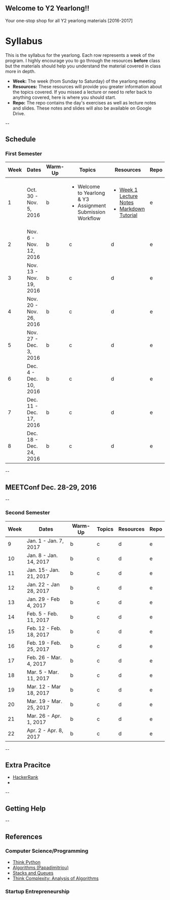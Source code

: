 ## Welcome to Y2 Yearlong!! 
Your one-stop shop for all Y2 yearlong materials [2016-2017]
# Syllabus

This is the syllabus for the yearlong.  Each row represents a week of the program.  I highly encourage you to go through the resources <b>before</b> class but the materials should help you understand the material covered in class more in depth.  

* __Week:__ The week (from Sunday to Saturday) of the yearlong meeting
* __Resources:__ These resources will provide you greater information about the topics covered.  If you missed a lecture or need to refer back to anything covered, here is where you should start. 
* __Repo:__ The repo contains the day's exercises as well as lecture notes and slides.  These notes and slides will also be available on Google Drive.

--
## Schedule 
### First Semester 
| Week | Dates | Warm-Up | Topics | Resources | Repo | 
| --- | --- | --- | --- | ---| ---|
| 1 | Oct. 30 - Nov. 5, 2016 | b | <ul><li> Welcome to Yearlong & Y3</li> <li> Assignment Submission Workflow</li></ul> | <ul><li>[Week 1 Lecture Notes](https://docs.google.com/document/d/1qk1U4U4lSYx0OgJxCdWrKjPt_048p347a0c5KJiNyxQ/edit?usp=sharing)</li> <li>[Markdown Tutorial](http://www.markdowntutorial.com/)</li></ul>| e|
| 2 | Nov. 6 - Nov. 12, 2016 | b | c | d | e|
| 3 | Nov. 13 - Nov. 19, 2016 | b | c | d | e|
| 4 | Nov. 20 - Nov. 26, 2016 | b | c | d | e|
| 5 | Nov. 27 - Dec. 3, 2016 | b | c | d | e|
| 6 | Dec. 4 - Dec. 10, 2016 | b | c | d | e|
| 7 | Dec. 11 - Dec. 17, 2016 | b | c | d | e|
| 8 | Dec. 18 - Dec. 24, 2016 | b | c | d | e|
--
## MEETConf Dec. 28-29, 2016
--
### Second Semester 
| Week | Dates | Warm-Up | Topics | Resources | Repo | 
| --- | --- | --- | --- | ---| ---|
| 9 | Jan. 1 - Jan. 7, 2017 | b | c | d | e|
| 10 | Jan. 8 - Jan. 14, 2017 | b | c | d | e|
| 11 | Jan. 15- Jan. 21, 2017 | b | c | d | e|
| 12 | Jan. 22 - Jan 28, 2017 | b | c | d | e|
| 13 | Jan. 29 - Feb 4, 2017 | b | c | d | e|
| 14 | Feb. 5 - Feb. 11, 2017 | b | c | d | e|
| 15 | Feb. 12 - Feb. 18, 2017 | b | c | d | e|
| 16 | Feb. 19 - Feb. 25, 2017 | b | c | d | e|
| 17 | Feb. 26 - Mar. 4, 2017 | b | c | d | e|
| 18 | Mar. 5 - Mar. 11, 2017 | b | c | d | e|
| 19 | Mar. 12 - Mar 18, 2017 | b | c | d | e|
| 20 | Mar. 19 - Mar. 25, 2017 | b | c | d | e|
| 21 | Mar. 26 - Apr. 1, 2017 | b | c | d | e|
| 22 | Apr. 2 - Apr. 8, 2017| b | c | d | e|

--
## Extra Pracitce
* [HackerRank](http://www.hackerrank.com)
* 
--
## Getting Help
--
## References

### Computer Science/Programming

* [Think Python](http://www.greenteapress.com/thinkpython/thinkpython.html)
* [Algorithms (Papadimitriou)](http://www.cs.berkeley.edu/~vazirani/algorithms)
* [Stacks and Queues](https://github.com/zipfian/graph-datastructures/tree/master/lecture/stacks_and_queues.md)
* [Think Complexity: Analysis of Algorithms](http://www.greenteapress.com/compmod/html/thinkcomplexity004.html)

### Startup Entrepreneurship

 
